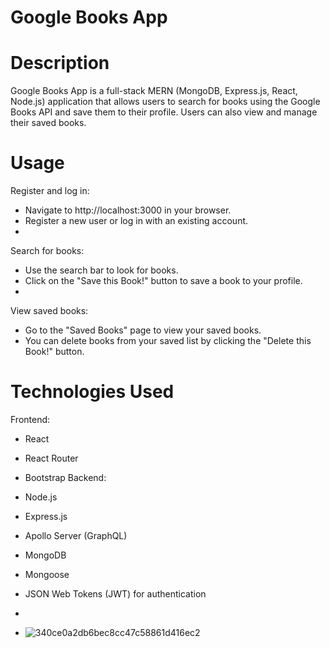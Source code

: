 


# Google Books App
# Description
Google Books App is a full-stack MERN (MongoDB, Express.js, React, Node.js) application that allows users to search for books using the Google Books API and save them to their profile. Users can also view and manage their saved books.
# Usage
 Register and log in:
- Navigate to http://localhost:3000 in your browser.
- Register a new user or log in with an existing account.
- 
Search for books:
- Use the search bar to look for books.
- Click on the "Save this Book!" button to save a book to your profile.
- 
 View saved books:
- Go to the "Saved Books" page to view your saved books.
- You can delete books from your saved list by clicking the "Delete this Book!" button.
# Technologies Used
Frontend:

- React
- React Router
- Bootstrap
Backend:

- Node.js
- Express.js
- Apollo Server (GraphQL)
- MongoDB
- Mongoose
- JSON Web Tokens (JWT) for authentication
-
- ![340ce0a2db6bec8cc47c58861d416ec2](https://github.com/zafeera1/Google-Book-Searcher/assets/142850725/19d9693a-965b-442b-9c8c-ab0f05daecc2)
